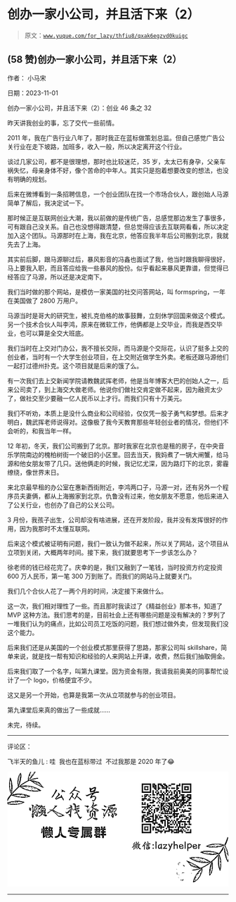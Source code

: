 # 创办一家小公司，并且活下来（2）

> 原文：[`www.yuque.com/for_lazy/thfiu8/qxak6egzvd0kuigc`](https://www.yuque.com/for_lazy/thfiu8/qxak6egzvd0kuigc)

## (58 赞)创办一家小公司，并且活下来（2）

作者： 小马宋

日期：2023-11-01

创办一家小公司，并且活下来（2）：创业 46 条之 32

昨天讲我创业的事，忘了交代一些前情。

2011 年，我在广告行业八年了，那时我正在蓝标做策划总监。但自己感觉广告公关行业在走下坡路，加班多，收入一般，所以决定离开这个行业。

谈过几家公司，都不是很理想，那时也比较迷茫，35 岁，太太已有身孕，父亲车祸失忆，母亲身体不好，像个苦命的中年人。其实只是抱着想要改变的想法，也没有明确的规划。

后来在微博看到一条招聘信息，一个创业团队在找一个市场合伙人，跟创始人马源简单了解后，我决定试一下。

那时候正是互联网创业大潮，我以前做的是传统广告，总感觉那边发生了事很多，可有跟自己没关系。自己也没想得跟清楚，但总觉得应该去互联网看看，所以决定加入这个团队。马源那时在上海，我在北京，他答应我半年后公司搬到北京，我就先去了上海。

其实前后脚，跟马源聊过后，暴风影音的冯鑫也面试了我，他当时跟我聊得很好，马上要我入职，而且答应给我一些暴风的股份。似乎看起来暴风更靠谱，但觉得已经答应了马源，所以还是决定南下。

我们当时做的那个网站，是模仿一家美国的社交问答网站，叫 formspring，一年在美国做了 2800 万用户。

马源当时是哥大的研究生，被扎克伯格的故事鼓舞，立刻休学回国来做这个模式。另一个技术合伙人叫李鸿，原来在微软工作，他俩都是上交毕业，而我是西交毕业，也可以算是全交大班底。

我们当时在上交对门办公，我不擅长交际，而马源是个交际花，认识了挺多上交的创业者，当时有一个大学生创业项目，在上交附近做学生外卖。老板还跟马源他们一起打过德州扑克。这个项目就是后来的饿了么。

有一次我们去上交新闻学院请教魏武挥老师，他是当年博客大巴的创始人之一，后来公司卖了，到上海交大做老师。他说你们做社交肯定做不起来，因为融资太少了，做社交至少要融一亿人民币以上才行。而我们只有十万美元。

我们不听劝，本质上是没什么商业和公司经验，仅仅凭一股子勇气和梦想。后来才明白，魏武挥老师说得对。这像极了我今天教育那些年轻创业者的情况，但他们不会听的，和我当年一样。

12 年初，冬天，我们公司搬到了北京。那时我家在北京也是租的房子，在中央音乐学院南边的槐柏树街一个破旧的小区里。回去当天，我妈煮了一锅大闸蟹，给马源和他女朋友带了几只。送他俩走的时候，我记忆尤深，因为路灯下的北京，雾霾缭绕，像世界末日。

来北京最早租的办公室在惠新西街附近，李鸿两口子，马源一对，还有另外一个程序员夫妻俩，都从上海搬家到北京。仇鲁没有过来，他女朋友不愿意，他后来进入了公关行业，也创办了自己的公关公司。

3 月份，我孩子出生，公司却没有啥进展，还在开发阶段，我并没有发挥很好的作用，因为我那时不太懂互联网。

后来这个模式被证明有问题，我们一致认为做不起来，所以关了网站，这个项目从立项到关闭，大概两年时间。接下来，我们就要思考下一步该怎么办？

徐老师的钱已经花完了。庆幸的是，我们又融到了一笔钱，当时投资方约定投资 600 万人民币，第一笔 300 万到账了。而我们的网站马上就要关门。

我们几个合伙人花了一两个月的时间，决定接下来做什么。

这一次，我们相对理性了一些。而且那时我读过了《精益创业》那本书，知道了 MVP 这种方法。我们思考的是，目前社会上还有哪些问题是没有解决的？罗列了一堆我们认为的痛点，比如公司员工吃饭的问题，我们想过做外卖，但发现我们没这个能力。

后来我们还是从美国的一个创业模式那里获得了思路，那家公司叫 skillshare，简单来说，就是找一帮有知识和经验的人来网站上开课，收费，然后我们抽取佣金。

后来我们取了一个名字，叫第九课堂。因为资金有限，我请我前奥美的同事帮忙设计了一个 logo，价格便宜不少。

这又是另一个开始，也算是我第一次从立项就参与的创业项目。

第九课堂后来真的做出了一些成就……

未完，待续。

* * *

评论区：

飞半天的鱼儿 : 哇  我也在蓝标带过  不过我那是 2020 年了😂

![](img/1c37d505930596d12a88ab23e11aa07a.png)

* * *
